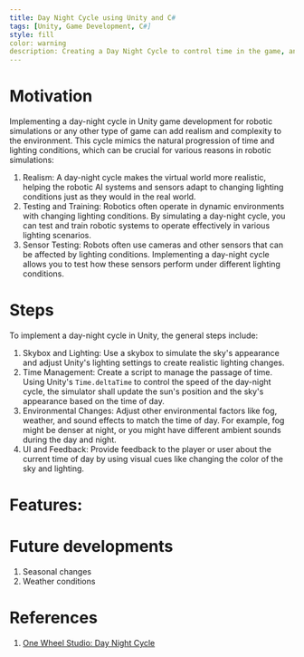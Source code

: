 ```yaml
---
title: Day Night Cycle using Unity and C#
tags: [Unity, Game Development, C#]
style: fill
color: warning
description: Creating a Day Night Cycle to control time in the game, and adding a day/night cycle.
---
```


# Motivation

Implementing a day-night cycle in Unity game development for robotic simulations or any other type of game can add realism and complexity to the environment. This cycle mimics the natural progression of time and lighting conditions, which can be crucial for various reasons in robotic simulations:

1. Realism: A day-night cycle makes the virtual world more realistic, helping the robotic AI systems and sensors adapt to changing lighting conditions just as they would in the real world.
2. Testing and Training: Robotics often operate in dynamic environments with changing lighting conditions. By simulating a day-night cycle, you can test and train robotic systems to operate effectively in various lighting scenarios.
3. Sensor Testing: Robots often use cameras and other sensors that can be affected by lighting conditions. Implementing a day-night cycle allows you to test how these sensors perform under different lighting conditions.

# Steps
To implement a day-night cycle in Unity, the general steps include:

1. Skybox and Lighting: Use a skybox to simulate the sky's appearance and adjust Unity's lighting settings to create realistic lighting changes.
2. Time Management: Create a script to manage the passage of time. Using Unity's `Time.deltaTime` to control the speed of the day-night cycle, the simulator shall update the sun's position and the sky's appearance based on the time of day.
3. Environmental Changes: Adjust other environmental factors like fog, weather, and sound effects to match the time of day. For example, fog might be denser at night, or you might have different ambient sounds during the day and night.
4. UI and Feedback: Provide feedback to the player or user about the current time of day by using visual cues like changing the color of the sky and lighting.


# Features:

# Future developments

1. Seasonal changes
2. Weather conditions

# References

1. [One Wheel Studio: Day Night Cycle](https://youtube.com/playlist?list=PL7S-IAgf3dlVMLTHQ6U1vgLkfwtPD8P0R&si=1hYXFy_LE7SgVaeF)